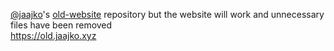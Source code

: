<a href="https://github.com/jaajko">@jaajko</a>'s <a href="https://github.com/jaajko/old-website">old-website</a> repository but the website will work and unnecessary files have been removed<br>
https://old.jaajko.xyz
